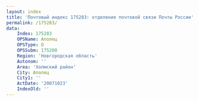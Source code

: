 ```yaml
---
layout: index
title: 'Почтовый индекс 175283: отделение почтовой связи Почты России'
permalink: /175283/
data:
    Index: 175283
    OPSName: Аполец
    OPSType: О
    OPSSubm: 175200
    Region: 'Новгородская область'
    Autonom: ''
    Area: 'Холмский район'
    City: Аполец
    City1: ''
    ActDate: '20071023'
    IndexOld: ''
---
```

